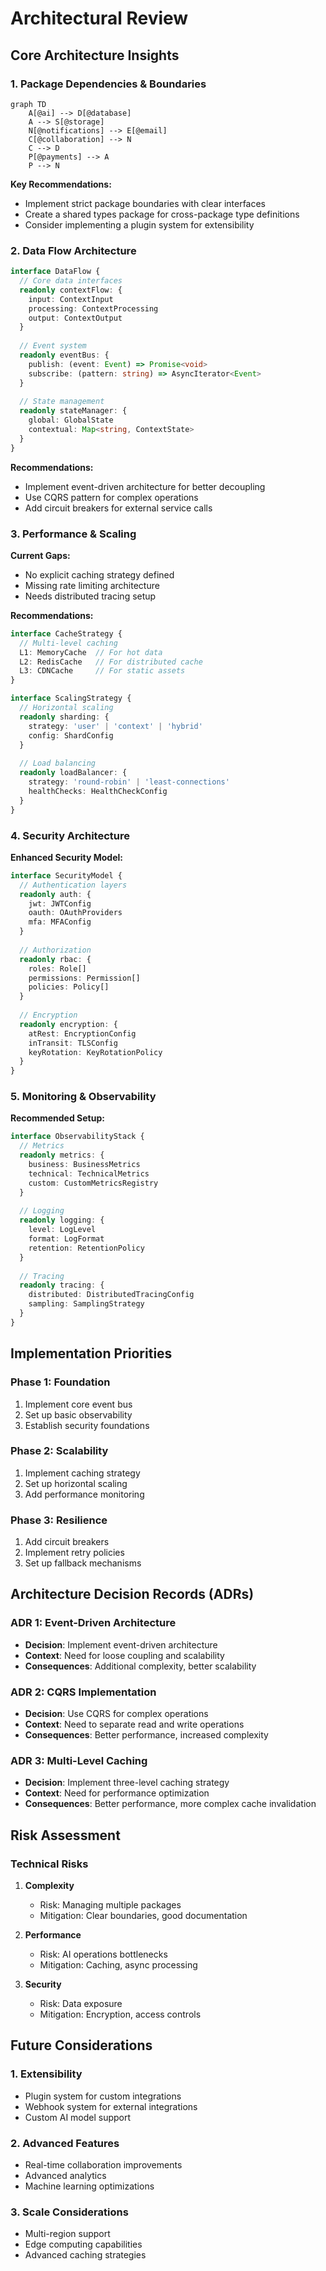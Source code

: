 # Architectural Review

## Core Architecture Insights

### 1. Package Dependencies & Boundaries

```mermaid
graph TD
    A[@ai] --> D[@database]
    A --> S[@storage]
    N[@notifications] --> E[@email]
    C[@collaboration] --> N
    C --> D
    P[@payments] --> A
    P --> N
```

**Key Recommendations:**
- Implement strict package boundaries with clear interfaces
- Create a shared types package for cross-package type definitions
- Consider implementing a plugin system for extensibility

### 2. Data Flow Architecture

```typescript
interface DataFlow {
  // Core data interfaces
  readonly contextFlow: {
    input: ContextInput
    processing: ContextProcessing
    output: ContextOutput
  }
  
  // Event system
  readonly eventBus: {
    publish: (event: Event) => Promise<void>
    subscribe: (pattern: string) => AsyncIterator<Event>
  }
  
  // State management
  readonly stateManager: {
    global: GlobalState
    contextual: Map<string, ContextState>
  }
}
```

**Recommendations:**
- Implement event-driven architecture for better decoupling
- Use CQRS pattern for complex operations
- Add circuit breakers for external service calls

### 3. Performance & Scaling

**Current Gaps:**
- No explicit caching strategy defined
- Missing rate limiting architecture
- Needs distributed tracing setup

**Recommendations:**
```typescript
interface CacheStrategy {
  // Multi-level caching
  L1: MemoryCache  // For hot data
  L2: RedisCache   // For distributed cache
  L3: CDNCache     // For static assets
}

interface ScalingStrategy {
  // Horizontal scaling
  readonly sharding: {
    strategy: 'user' | 'context' | 'hybrid'
    config: ShardConfig
  }
  
  // Load balancing
  readonly loadBalancer: {
    strategy: 'round-robin' | 'least-connections'
    healthChecks: HealthCheckConfig
  }
}
```

### 4. Security Architecture

**Enhanced Security Model:**
```typescript
interface SecurityModel {
  // Authentication layers
  readonly auth: {
    jwt: JWTConfig
    oauth: OAuthProviders
    mfa: MFAConfig
  }
  
  // Authorization
  readonly rbac: {
    roles: Role[]
    permissions: Permission[]
    policies: Policy[]
  }
  
  // Encryption
  readonly encryption: {
    atRest: EncryptionConfig
    inTransit: TLSConfig
    keyRotation: KeyRotationPolicy
  }
}
```

### 5. Monitoring & Observability

**Recommended Setup:**
```typescript
interface ObservabilityStack {
  // Metrics
  readonly metrics: {
    business: BusinessMetrics
    technical: TechnicalMetrics
    custom: CustomMetricsRegistry
  }
  
  // Logging
  readonly logging: {
    level: LogLevel
    format: LogFormat
    retention: RetentionPolicy
  }
  
  // Tracing
  readonly tracing: {
    distributed: DistributedTracingConfig
    sampling: SamplingStrategy
  }
}
```

## Implementation Priorities

### Phase 1: Foundation
1. Implement core event bus
2. Set up basic observability
3. Establish security foundations

### Phase 2: Scalability
1. Implement caching strategy
2. Set up horizontal scaling
3. Add performance monitoring

### Phase 3: Resilience
1. Add circuit breakers
2. Implement retry policies
3. Set up fallback mechanisms

## Architecture Decision Records (ADRs)

### ADR 1: Event-Driven Architecture
- **Decision**: Implement event-driven architecture
- **Context**: Need for loose coupling and scalability
- **Consequences**: Additional complexity, better scalability

### ADR 2: CQRS Implementation
- **Decision**: Use CQRS for complex operations
- **Context**: Need to separate read and write operations
- **Consequences**: Better performance, increased complexity

### ADR 3: Multi-Level Caching
- **Decision**: Implement three-level caching strategy
- **Context**: Need for performance optimization
- **Consequences**: Better performance, more complex cache invalidation

## Risk Assessment

### Technical Risks
1. **Complexity**
   - Risk: Managing multiple packages
   - Mitigation: Clear boundaries, good documentation

2. **Performance**
   - Risk: AI operations bottlenecks
   - Mitigation: Caching, async processing

3. **Security**
   - Risk: Data exposure
   - Mitigation: Encryption, access controls

## Future Considerations

### 1. Extensibility
- Plugin system for custom integrations
- Webhook system for external integrations
- Custom AI model support

### 2. Advanced Features
- Real-time collaboration improvements
- Advanced analytics
- Machine learning optimizations

### 3. Scale Considerations
- Multi-region support
- Edge computing capabilities
- Advanced caching strategies 